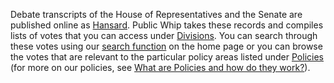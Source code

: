 Debate transcripts of the House of Representatives and the Senate are published online as
[Hansard](http://www.openaustralia.org/). Public Whip takes these records and compiles lists of
votes that you can access under [Divisions](/divisions). You can search through these votes using
our [search function](/) on the home page or you can browse the votes that are relevant to the
particular policy areas listed under [Policies](/policies) (for more on our policies, see
[What are Policies and how do they work?](#policies)).
